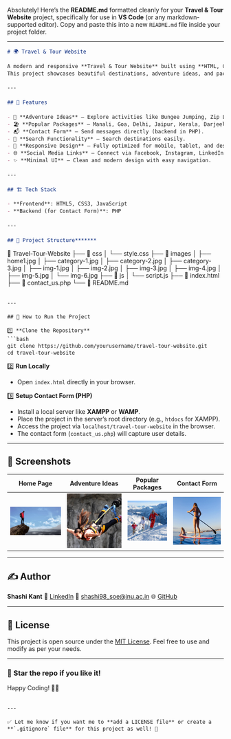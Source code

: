 Absolutely! Here’s the **README.md** formatted cleanly for your **Travel & Tour Website** project, specifically for use in **VS Code** (or any markdown-supported editor).
Copy and paste this into a new `README.md` file inside your project folder.

---

```markdown
# 🌍 Travel & Tour Website

A modern and responsive **Travel & Tour Website** built using **HTML, CSS, JavaScript**, and **PHP**.  
This project showcases beautiful destinations, adventure ideas, and packages for travelers, with a fully functional contact form to collect user queries.

---

## 🚀 Features

- 🎒 **Adventure Ideas** – Explore activities like Bungee Jumping, Zip Lining, and Canoeing.
- 🏖️ **Popular Packages** – Manali, Goa, Delhi, Jaipur, Kerala, Darjeeling.
- 📬 **Contact Form** – Send messages directly (backend in PHP).
- 🔎 **Search Functionality** – Search destinations easily.
- 📱 **Responsive Design** – Fully optimized for mobile, tablet, and desktop.
- 🌐 **Social Media Links** – Connect via Facebook, Instagram, LinkedIn, GitHub.
- ✨ **Minimal UI** – Clean and modern design with easy navigation.

---

## 🏗️ Tech Stack

- **Frontend**: HTML5, CSS3, JavaScript
- **Backend (for Contact Form)**: PHP

---

## 📂 Project Structure*******

```

📁 Travel-Tour-Website
├── 📁 css
│   └── style.css
├── 📁 images
│   ├── home1.jpg
│   ├── category-1.jpg
│   ├── category-2.jpg
│   ├── category-3.jpg
│   ├── img-1.jpg
│   ├── img-2.jpg
│   ├── img-3.jpg
│   ├── img-4.jpg
│   ├── img-5.jpg
│   └── img-6.jpg
├── 📁 js
│   └── script.js
├── 📄 index.html
├── 📄 contact\_us.php
└── 📄 README.md

````

---

## 🎯 How to Run the Project

1️⃣ **Clone the Repository**  
```bash
git clone https://github.com/yourusername/travel-tour-website.git
cd travel-tour-website
````

2️⃣ **Run Locally**

* Open `index.html` directly in your browser.

3️⃣ **Setup Contact Form (PHP)**

* Install a local server like **XAMPP** or **WAMP**.
* Place the project in the server’s root directory (e.g., `htdocs` for XAMPP).
* Access the project via `localhost/travel-tour-website` in the browser.
* The contact form (`contact_us.php`) will capture user details.

---

## 📸 Screenshots

| Home Page                 | Adventure Ideas                     | Popular Packages              | Contact Form                      |
| ------------------------- | ----------------------------------- | ----------------------------- | --------------------------------- |
| ![Home](images/home1.jpg) | ![Adventure](images/category-1.jpg) | ![Packages](images/img-1.jpg) | ![Contact](images/category-3.jpg) |

---

## ✍️ Author

**Shashi Kant**
💼 [LinkedIn](https://www.linkedin.com/in/shashi-kant-b83a44258/)
📧 [shashi98\_soe@jnu.ac.in](mailto:shashi98_soe@jnu.ac.in)
🌐 [GitHub](https://github.com/shashikant800)

---

## 📄 License

This project is open source under the [MIT License](LICENSE).
Feel free to use and modify as per your needs.

---

### 🌟 Star the repo if you like it!

Happy Coding! 🚀✨

```

---

✅ Let me know if you want me to **add a LICENSE file** or create a **`.gitignore` file** for this project as well! 🚀
```
